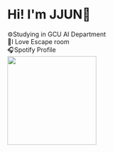 # Hi! I'm JJUN🦖
⚙️Studying in GCU AI Department <br/>
🔐I Love Escape room <br/>
🎧Spotify Profile <br/>
<a href="https://open.spotify.com/user/316ho4ap7fl2z7osrlcuzmz74mzi?si=884948584c9d4b25"><img src="https://d23.com/app/uploads/2022/05/listen-btn-spotify-black-white@2x.png" width="200"/></a>
